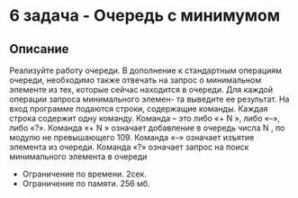 # 6 задача - Очередь с минимумом
## Описание
Реализуйте работу очереди. В дополнение к стандартным операциям очереди,
необходимо также отвечать на запрос о минимальном элементе из тех, которые
сейчас находится в очереди. Для каждой операции запроса минимального элемен-
та выведите ее результат.
На вход программе подаются строки, содержащие команды. Каждая строка
содержит одну команду. Команда – это либо «+ N », либо «–», либо «?». Команда
«+ N » означает добавление в очередь числа N , по модулю не превышающего 109.
Команда «–» означает изъятие элемента из очереди. Команда «?» означает запрос
на поиск минимального элемента в очереди

- Ограничение по времени. 2сек.
- Ограничение по памяти. 256 мб.